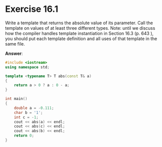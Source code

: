 # Exercise 16.1

Write a template that returns the absolute value of its parameter. Call the template on values of at least three different types. Note: until we discuss how the compiler handles template instantiation in Section 16.3 (p. 643 ), you should put each template definition and all uses of that template in the same file.

**Answer**:

```cpp
#include <iostream>
using namespace std;

template <typename T> T abs(const T& a)
{
    return a > 0 ? a : 0 - a;
}

int main()
{
    double a = -0.111;
    char b = '1';
    int c = -1;
    cout << abs(a) << endl;
    cout << abs(c) << endl;
    cout << abs(b) << endl;
    return 0;
}
```